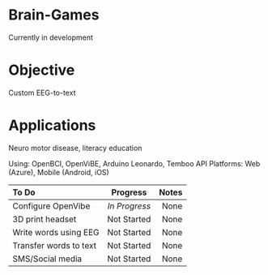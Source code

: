 # Brain-Games

Currently in development

<h1>Objective</h1>
Custom EEG-to-text 

<h1>Applications</h1>
Neuro motor disease, literacy education

Using: OpenBCI, OpenViBE, Arduino Leonardo, Temboo API
Platforms: Web (Azure), Mobile (Android, iOS)

| To Do  | Progress  | Notes |
| :------------ |:---------------:| -----:|
| Configure OpenVibe      | _In Progress_ | None |
| 3D print headset      | Not Started       |   None |
| Write words using EEG | Not Started        |   None |
| Transfer words to text | Not Started | None |
| SMS/Social media | Not Started | None |
